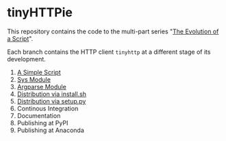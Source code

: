 # tinyHTTPie

This repository contains the code to the multi-part series "[The Evolution of a Script](https://the-coding-lab.com/posts/the-evolution-of-a-script/)".

Each branch contains the HTTP client `tinyhttp` at a different stage of its development.

1. [A Simple Script](https://github.com/NiklasTiede/tinyHTTPie/tree/1-Simple-Script)
2. [Sys Module](https://github.com/NiklasTiede/tinyHTTPie/tree/2-Sys-Module)
3. [Argparse Module](https://github.com/NiklasTiede/tinyHTTPie/tree/3-Argparse-Module)
4. [Distribution via install.sh](https://github.com/NiklasTiede/tinyHTTPie/tree/4-Distributing-by-Installscript)
5. [Distribution via setup.py](https://github.com/NiklasTiede/tinyHTTPie/tree/5-Distributing-by-Setup-File)
6. Continous Integration
7. Documentation
8. Publishing at PyPI
9. Publishing at Anaconda
